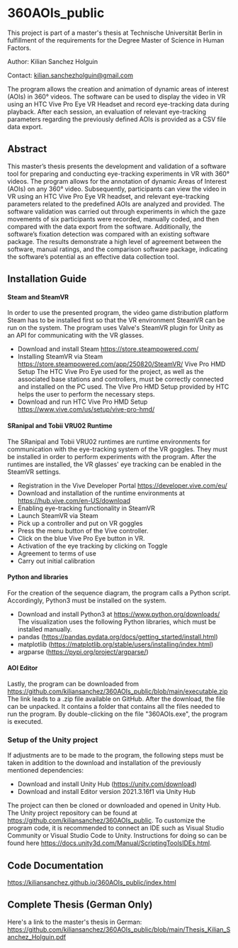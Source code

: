 # 360AOIs_public
This project is part of a master's thesis at Technische Universität Berlin in fulfillment of the requirements for the Degree Master of Science in Human Factors.

Author: Kilian Sanchez Holguin

Contact: kilian.sanchezholguin@gmail.com

The program allows the creation and animation of dynamic areas of interest (AOIs) in 360° videos. The software can be used to display the video in VR using an HTC Vive Pro Eye VR Headset and record eye-tracking data during playback. After each session, an evaluation of relevant eye-tracking parameters regarding the previously defined AOIs is provided as a CSV file data export.

## Abstract
This master’s thesis presents the development and validation of a software tool for preparing
and conducting eye-tracking experiments in VR with 360° videos. The program allows for the annotation of dynamic Areas of Interest (AOIs) on any 360° video. Subsequently, participants can view the video in VR using an HTC Vive Pro Eye VR headset, and relevant eye-tracking parameters related to the predefined AOIs are analyzed and provided. The software validation was carried out through experiments in which the gaze movements of six participants were recorded, manually coded, and then compared with the data export from the software. Additionally, the software’s fixation detection was compared with an existing software package. The results demonstrate a high level of agreement between the software, manual ratings, and the comparison software package, indicating the software’s potential as an effective data collection tool.

## Installation Guide
#### Steam and SteamVR
In order to use the presented program, the video game distribution platform Steam has to be installed first so that the VR environment SteamVR can be run on the system. The program uses Valve's SteamVR plugin for Unity as an API for communicating with the VR glasses.
-	Download and install Steam https://store.steampowered.com/
-	Installing SteamVR via Steam https://store.steampowered.com/app/250820/SteamVR/
Vive Pro HMD Setup
The HTC Vive Pro Eye used for the project, as well as the associated base stations and controllers, must be correctly connected and installed on the PC used. The Vive Pro HMD Setup provided by HTC helps the user to perform the necessary steps.
-	Download and run HTC Vive Pro HMD Setup https://www.vive.com/us/setup/vive-pro-hmd/

#### SRanipal and Tobii VRU02 Runtime
The SRanipal and Tobii VRU02 runtimes are runtime environments for communication with the eye-tracking system of the VR goggles. They must be installed in order to perform experiments with the program. After the runtimes are installed, the VR glasses' eye tracking can be enabled in the SteamVR settings.
-	Registration in the Vive Developer Portal https://developer.vive.com/eu/
-	Download and installation of the runtime environments at https://hub.vive.com/en-US/download
-	Enabling eye-tracking functionality in SteamVR
-	Launch SteamVR via Steam
-	Pick up a controller and put on VR goggles
-	Press the menu button of the Vive controller.
-	Click on the blue Vive Pro Eye button in VR.
-	Activation of the eye tracking by clicking on Toggle
-	Agreement to terms of use
-	Carry out initial calibration
 
#### Python and libraries
For the creation of the sequence diagram, the program calls a Python script. Accordingly, Python3 must be installed on the system.
-	Download and install Python3 at https://www.python.org/downloads/
The visualization uses the following Python libraries, which must be installed manually.
-	pandas (https://pandas.pydata.org/docs/getting_started/install.html)
-	matplotlib (https://matplotlib.org/stable/users/installing/index.html)
-	argparse (https://pypi.org/project/argparse/)

#### AOI Editor
Lastly, the program can be downloaded from https://github.com/kiliansanchez/360AOIs_public/blob/main/executable.zip The link leads to a .zip file available on GitHub. After the download, the file can be unpacked. It contains a folder that contains all the files needed to run the program. By double-clicking on the file "360AOIs.exe", the program is executed.

### Setup of the Unity project
If adjustments are to be made to the program, the following steps must be taken in addition to the download and installation of the previously mentioned dependencies:
-	Download and install Unity Hub (https://unity.com/download)
-	Download and install Editor version 2021.3.16f1 via Unity Hub

The project can then be cloned or downloaded and opened in Unity Hub. The Unity project repository can be found at https://github.com/kiliansanchez/360AOIs_public. To customize the program code, it is recommended to connect an IDE such as Visual Studio Community or Visual Studio Code to Unity. Instructions for doing so can be found here https://docs.unity3d.com/Manual/ScriptingToolsIDEs.html.

## Code Documentation
https://kiliansanchez.github.io/360AOIs_public/index.html

## Complete Thesis (German Only)
Here's a link to the master's thesis in German: https://github.com/kiliansanchez/360AOIs_public/blob/main/Thesis_Kilian_Sanchez_Holguin.pdf
